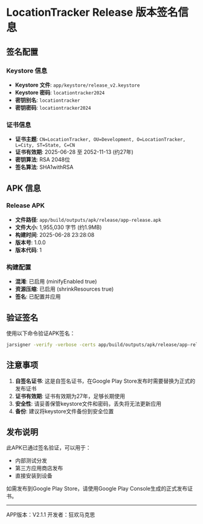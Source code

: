 # LocationTracker Release 版本签名信息

## 签名配置

### Keystore 信息
- **Keystore 文件**: `app/keystore/release_v2.keystore`
- **Keystore 密码**: `locationtracker2024`
- **密钥别名**: `locationtracker`
- **密钥密码**: `locationtracker2024`

### 证书信息
- **证书主题**: `CN=LocationTracker, OU=Development, O=LocationTracker, L=City, ST=State, C=CN`
- **证书有效期**: 2025-06-28 至 2052-11-13 (约27年)
- **密钥算法**: RSA 2048位
- **签名算法**: SHA1withRSA

## APK 信息

### Release APK
- **文件路径**: `app/build/outputs/apk/release/app-release.apk`
- **文件大小**: 1,955,030 字节 (约1.9MB)
- **构建时间**: 2025-06-28 23:28:08
- **版本号**: 1.0.0
- **版本代码**: 1

### 构建配置
- **混淆**: 已启用 (minifyEnabled true)
- **资源压缩**: 已启用 (shrinkResources true)
- **签名**: 已配置并应用

## 验证签名

使用以下命令验证APK签名：
```bash
jarsigner -verify -verbose -certs app/build/outputs/apk/release/app-release.apk
```

## 注意事项

1. **自签名证书**: 这是自签名证书，在Google Play Store发布时需要替换为正式的发布证书
2. **证书有效期**: 证书有效期为27年，足够长期使用
3. **安全性**: 请妥善保管keystore文件和密码，丢失将无法更新应用
4. **备份**: 建议将keystore文件备份到安全位置

## 发布说明

此APK已通过签名验证，可以用于：
- 内部测试分发
- 第三方应用商店发布
- 直接安装到设备

如需发布到Google Play Store，请使用Google Play Console生成的正式发布证书。

---

APP版本：V2.1.1  开发者：狂欢马克思 